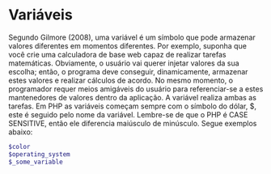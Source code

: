 # Variáveis

Segundo Gilmore (2008), uma variável é um símbolo que pode armazenar valores diferentes em momentos diferentes. Por exemplo, suponha que você crie uma calculadora de base web capaz de realizar tarefas matemáticas. Obviamente, o usuário vai querer injetar valores da sua escolha; então, o programa deve conseguir, dinamicamente, armazenar estes valores e realizar cálculos de acordo. No mesmo momento, o programador requer meios amigáveis do usuário para referenciar-se a estes mantenedores de valores dentro da aplicação. A variável realiza ambas as tarefas.
Em PHP as variáveis começam sempre com o símbolo do dólar, $, este é seguido pelo nome da variável. Lembre-se de que o PHP é CASE SENSITIVE, então ele diferencia maiúsculo de minúsculo. Segue exemplos abaixo:

```php
$color
$operating_system
$_some_variable
```
